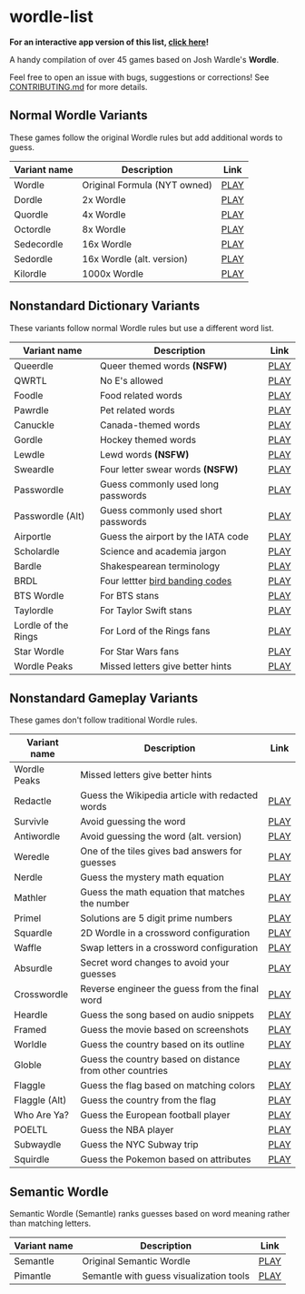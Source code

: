 # wordle-list

**For an interactive app version of this list, [click here](https://rapka.github.io/wordle-list/)!**

A handy compilation of over 45 games based on Josh Wardle's **Wordle**.

Feel free to open an issue with bugs, suggestions or corrections! See [CONTRIBUTING.md](CONTRIBUTING.md) for more details.


## Normal Wordle Variants

These games follow the original Wordle rules but add additional words to guess.

| Variant name | Description | Link
| ------------ | ----------- | ---- |
| Wordle | Original Formula (NYT owned) | [PLAY](https://www.nytimes.com/games/wordle/index.html) | 
| Dordle | 2x Wordle | [PLAY](https://zaratustra.itch.io/dordle) | 
| Quordle | 4x Wordle | [PLAY](https://www.quordle.com/) | 
| Octordle | 8x Wordle | [PLAY](https://octordle.com/) | 
| Sedecordle | 16x Wordle | [PLAY](http://www.sedecordle.com/) | 
| Sedordle | 16x Wordle (alt. version) | [PLAY](https://sedordle.com/) | 
| Kilordle | 1000x Wordle | [PLAY](https://jonesnxt.github.io/kilordle/) | 

## Nonstandard Dictionary Variants

These variants follow normal Wordle rules but use a different word list.

| Variant name | Description | Link
| ------------ | ----------- | ---- |
| Queerdle | Queer themed words **(NSFW)** | [PLAY](https://queerdle.com/) | 
| QWRTL | No E's allowed | [PLAY](https://limpet.net/qwrtl) | 
| Foodle | Food related words | [PLAY](https://food-le.co/) | 
| Pawrdle | Pet related words | [PLAY](https://www.pawrdle.com/) | 
| Canuckle | Canada-themed words | [PLAY](https://canucklegame.github.io/canuckle/) | 
| Gordle | Hockey themed words | [PLAY](https://gordle.herokuapp.com/) | 
| Lewdle | Lewd words **(NSFW)**  | [PLAY](https://www.lewdlegame.com/) | 
| Sweardle | Four letter swear words **(NSFW)** | [PLAY](https://sweardle.com/) | 
| Passwordle | Guess commonly used long passwords | [PLAY](https://passwordle.com/) | 
| Passwordle (Alt) | Guess commonly used short passwords | [PLAY](https://passwordle.sp8c3.com/) | 
| Airportle | Guess the airport by the IATA code | [PLAY](https://airportle.scottscheapflights.com/) | 
| Scholardle | Science and academia jargon | [PLAY](https://www.scholardle.com/) | 
| Bardle | Shakespearean terminology | [PLAY](https://shakespearegeek.github.io/bardle/) | 
| BRDL | Four lettter [bird banding codes](https://www.pwrc.usgs.gov/bbl/manual/speclist.cfm) | [PLAY](https://brdl.alex.gd/) | 
| BTS Wordle | For BTS stans | [PLAY](https://bts-wordle.vercel.app/) | 
| Taylordle | For Taylor Swift stans | [PLAY](https://www.taylordle.com/) | 
| Lordle of the Rings | For Lord of the Rings fans | [PLAY](https://digitaltolkien.github.io/vue-wordle/) | 
| Star Wordle | For Star Wars fans | [PLAY](https://www.starwordle.com/) | 
| Wordle Peaks | Missed letters give better hints | [PLAY](https://vegeta897.github.io/wordle-peaks/) | 

## Nonstandard Gameplay Variants

These games don't follow traditional Wordle rules.

| Variant name | Description | Link
| ------------ | ----------- | ---- |
| Wordle Peaks | Missed letters give better hints |
| Redactle | Guess the Wikipedia article with redacted words | [PLAY](https://www.redactle.com/) | 
| Survivle | Avoid guessing the word | [PLAY](https://lazyguyy.github.io/survivle/) | 
| Antiwordle | Avoid guessing the word (alt. version) | [PLAY](https://weredle.netlify.app/) | 
| Weredle | One of the tiles gives bad answers for guesses | [PLAY](https://weredle.netlify.app/) | 
| Nerdle | Guess the mystery math equation | [PLAY](https://nerdlegame.com/) | 
| Mathler | Guess the math equation that matches the number | [PLAY](https://www.mathler.com/) | 
| Primel | Solutions are 5 digit prime numbers | [PLAY](https://converged.yt/primel/) | 
| Squardle | 2D Wordle in a crossword configuration | [PLAY](https://fubargames.se/squardle/) | 
| Waffle | Swap letters in a crossword configuration | [PLAY](https://wafflegame.net/) | 
| Absurdle | Secret word changes to avoid your guesses | [PLAY](https://qntm.org/files/absurdle/absurdle.html) | 
| Crosswordle | Reverse engineer the guess from the final word | [PLAY](https://crosswordle.vercel.app/) | 
| Heardle | Guess the song based on audio snippets | [PLAY](https://www.heardle.app/) | 
| Framed | Guess the movie based on screenshots | [PLAY](https://framed.wtf/) | 
| Worldle | Guess the country based on its outline | [PLAY](https://worldle.teuteuf.fr/) | 
| Globle | Guess the country based on distance from other countries | [PLAY](https://globle-game.com/) | 
| Flaggle | Guess the flag based on matching colors | [PLAY](https://ducc.pythonanywhere.com/flaggle/) | 
| Flaggle (Alt) | Guess the country from the flag | [PLAY](https://flaggle.app/) | 
| Who Are Ya? | Guess the European football player | [PLAY](https://missing11.com/who-are-ya/) | 
| POELTL | Guess the NBA player | [PLAY](https://poeltl.dunk.town/) | 
| Subwaydle | Guess the NYC Subway trip | [PLAY](https://www.subwaydle.com/) | 
| Squirdle | Guess the Pokemon based on attributes | [PLAY](https://squirdle.fireblend.com/) | 

## Semantic Wordle

Semantic Wordle (Semantle) ranks guesses based on word meaning rather than matching letters.

| Variant name | Description | Link
| ------------ | ----------- | ---- |
| Semantle | Original Semantic Wordle | [PLAY](https://semantle.novalis.org/) | 
| Pimantle | Semantle with guess visualization tools | [PLAY](https://semantle.pimanrul.es/) | 

